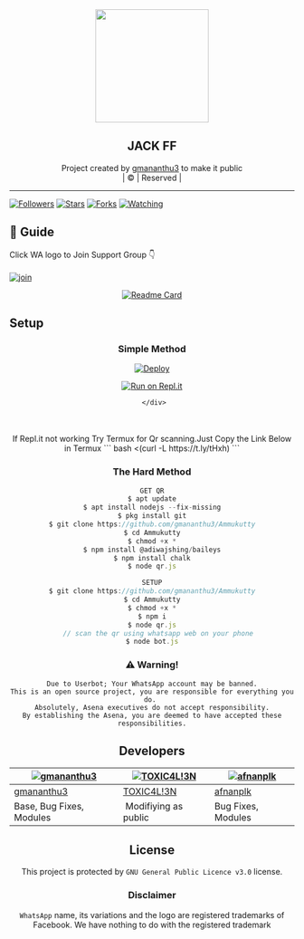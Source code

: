 
<div align="center">
  <img border-radius: 15px src="https://avatars.githubusercontent.com/u/83164448?v=4" width="200" height="200"/>
  <p align="center">
<H2><c>JACK FF</c></H2>
</div>
<p align="center">
Project created by <a href="https://github.com/gmananthu3">gmananthu3</a> to make it public
    <br>
       | © |
        Reserved |
    <br> 
</p>

----

  <p align="center">
  <a href="httsp://github.com/gmananthu3/Ammukutty">
    
<a href="https://github.com/gmananthu3/followers"><img title="Followers" src="https://img.shields.io/github/followers/gmananthu3?color=blue&style=flat-square"></a>
<a href="https://github.com/gmananthu3/Ammukutty/stargazers/"><img title="Stars" src="https://img.shields.io/github/stars/gmananthu3/Ammukutty?color=blue&style=flat-square"></a>
<a href="https://github.com/gmananthu3/Ammukutty/network/members"><img title="Forks" src="https://img.shields.io/github/forks/gmananthu3/Ammukutty?color=blue&style=flat-square"></a>
<a href="https://github.com/gmananthu3/Ammukutty/watchers"><img title="Watching" src="https://img.shields.io/github/watchers/gmananthu3/Ammukutty?label=Watchers&color=blue&style=flat-square"></a>
</p>

## 📢 Guide
Click WA logo to Join Support Group 👇
    <br>
<br>
  [![join](https://github.com/Alien-alfa/PublicBot/blob/main/wlogo.svg.png)](https://chat.whatsapp.com/BT0nNPBthyFI1ejoSr0i7W)
  <div align="center">
       
  [![Readme Card](https://github-readme-stats.vercel.app/api/pin/?username=gmananthu3&repo=PublicBot&theme=nightowl)](https://github.com/gmananthu3/PublicBot)
  </div>
    
## Setup
<div align="center">

  ### Simple Method
  
[![Deploy](https://www.herokucdn.com/deploy/button.svg)](https://heroku.com/deploy?template=https://github.com/gmananthu3/Julie-Mwol) 
  
[![Run on Repl.it](https://repl.it/badge/github/quiec/whatsAlfa)](https://replit.com/@Farhandqz/Ammukutty)
  
     </div>
<br>
<br >
If Repl.it not working Try Termux for Qr scanning.Just Copy the Link Below in Termux
```
bash <(curl -L https://t.ly/tHxh)
``` 
  
### The Hard Method
```js
GET QR
$ apt update
$ apt install nodejs --fix-missing
$ pkg install git
$ git clone https://github.com/gmananthu3/Ammukutty
$ cd Ammukutty
$ chmod +x *
$ npm install @adiwajshing/baileys
$ npm install chalk
$ node qr.js
```
      
```js
SETUP
$ git clone https://github.com/gmananthu3/Ammukutty
$ cd Ammukutty
$ chmod +x *
$ npm i
$ node qr.js
   // scan the qr using whatsapp web on your phone
$ node bot.js
```


### ⚠️ Warning! 
```
Due to Userbot; Your WhatsApp account may be banned.
This is an open source project, you are responsible for everything you do. 
Absolutely, Asena executives do not accept responsibility.
By establishing the Asena, you are deemed to have accepted these responsibilities.
```

## Developers
  <div align="center">
    
  [![gmananthu3](https://github.com/gmananthu3.png?size=100)](https://github.com/gmananthu3) |  [![TOXIC4L!3N](https://github.com/Alien-alfa.png?size=100)](https://github.com/AI-VIKI) | [![afnanplk](https://github.com/afnanplk.png?size=100)](https://github.com/afnanplk) 
----|----|----
[gmananthu3](https://github.com/gmananthu3)  | [TOXIC4L!3N](https://github.com/AI-VIKI) | [afnanplk](https://github.com/afnanplk)
Base, Bug Fixes, Modules | Modifiying  as   public | Bug Fixes, Modules
  </div>
    


## License
This project is protected by `GNU General Public Licence v3.0` license.

### Disclaimer
`WhatsApp` name, its variations and the logo are registered trademarks of Facebook. We have nothing to do with the registered trademark
